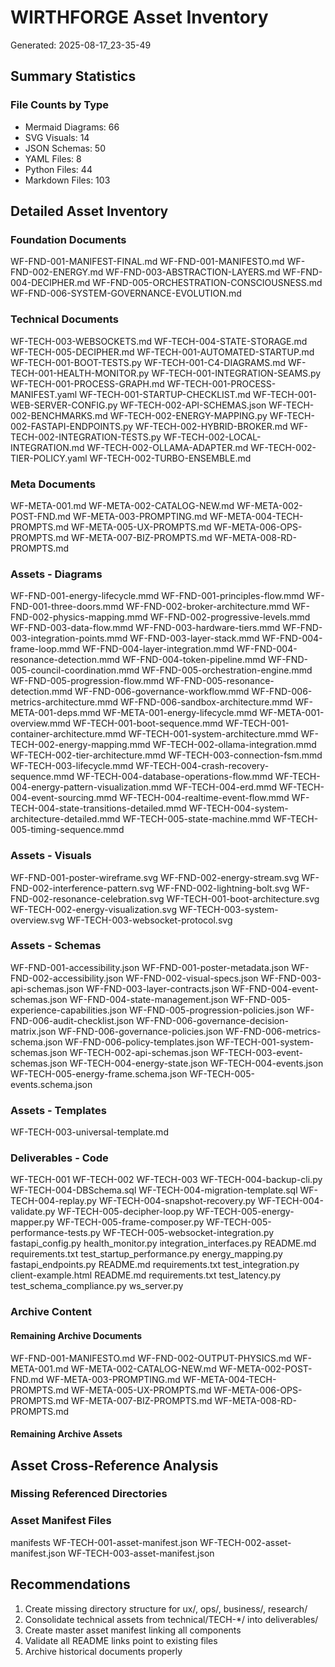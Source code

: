# WIRTHFORGE Asset Inventory 
Generated: 2025-08-17_23-35-49 
 
## Summary Statistics 
 
### File Counts by Type 
- Mermaid Diagrams: 66 
- SVG Visuals: 14 
- JSON Schemas: 50 
- YAML Files: 8 
- Python Files: 44 
- Markdown Files: 103 
 
## Detailed Asset Inventory 
 
### Foundation Documents 
WF-FND-001-MANIFEST-FINAL.md
WF-FND-001-MANIFESTO.md
WF-FND-002-ENERGY.md
WF-FND-003-ABSTRACTION-LAYERS.md
WF-FND-004-DECIPHER.md
WF-FND-005-ORCHESTRATION-CONSCIOUSNESS.md
WF-FND-006-SYSTEM-GOVERNANCE-EVOLUTION.md
 
### Technical Documents 
WF-TECH-003-WEBSOCKETS.md
WF-TECH-004-STATE-STORAGE.md
WF-TECH-005-DECIPHER.md
WF-TECH-001-AUTOMATED-STARTUP.md
WF-TECH-001-BOOT-TESTS.py
WF-TECH-001-C4-DIAGRAMS.md
WF-TECH-001-HEALTH-MONITOR.py
WF-TECH-001-INTEGRATION-SEAMS.py
WF-TECH-001-PROCESS-GRAPH.md
WF-TECH-001-PROCESS-MANIFEST.yaml
WF-TECH-001-STARTUP-CHECKLIST.md
WF-TECH-001-WEB-SERVER-CONFIG.py
WF-TECH-002-API-SCHEMAS.json
WF-TECH-002-BENCHMARKS.md
WF-TECH-002-ENERGY-MAPPING.py
WF-TECH-002-FASTAPI-ENDPOINTS.py
WF-TECH-002-HYBRID-BROKER.md
WF-TECH-002-INTEGRATION-TESTS.py
WF-TECH-002-LOCAL-INTEGRATION.md
WF-TECH-002-OLLAMA-ADAPTER.md
WF-TECH-002-TIER-POLICY.yaml
WF-TECH-002-TURBO-ENSEMBLE.md
 
### Meta Documents 
WF-META-001.md
WF-META-002-CATALOG-NEW.md
WF-META-002-POST-FND.md
WF-META-003-PROMPTING.md
WF-META-004-TECH-PROMPTS.md
WF-META-005-UX-PROMPTS.md
WF-META-006-OPS-PROMPTS.md
WF-META-007-BIZ-PROMPTS.md
WF-META-008-RD-PROMPTS.md
 
### Assets - Diagrams 
WF-FND-001-energy-lifecycle.mmd
WF-FND-001-principles-flow.mmd
WF-FND-001-three-doors.mmd
WF-FND-002-broker-architecture.mmd
WF-FND-002-physics-mapping.mmd
WF-FND-002-progressive-levels.mmd
WF-FND-003-data-flow.mmd
WF-FND-003-hardware-tiers.mmd
WF-FND-003-integration-points.mmd
WF-FND-003-layer-stack.mmd
WF-FND-004-frame-loop.mmd
WF-FND-004-layer-integration.mmd
WF-FND-004-resonance-detection.mmd
WF-FND-004-token-pipeline.mmd
WF-FND-005-council-coordination.mmd
WF-FND-005-orchestration-engine.mmd
WF-FND-005-progression-flow.mmd
WF-FND-005-resonance-detection.mmd
WF-FND-006-governance-workflow.mmd
WF-FND-006-metrics-architecture.mmd
WF-FND-006-sandbox-architecture.mmd
WF-META-001-deps.mmd
WF-META-001-energy-lifecycle.mmd
WF-META-001-overview.mmd
WF-TECH-001-boot-sequence.mmd
WF-TECH-001-container-architecture.mmd
WF-TECH-001-system-architecture.mmd
WF-TECH-002-energy-mapping.mmd
WF-TECH-002-ollama-integration.mmd
WF-TECH-002-tier-architecture.mmd
WF-TECH-003-connection-fsm.mmd
WF-TECH-003-lifecycle.mmd
WF-TECH-004-crash-recovery-sequence.mmd
WF-TECH-004-database-operations-flow.mmd
WF-TECH-004-energy-pattern-visualization.mmd
WF-TECH-004-erd.mmd
WF-TECH-004-event-sourcing.mmd
WF-TECH-004-realtime-event-flow.mmd
WF-TECH-004-state-transitions-detailed.mmd
WF-TECH-004-system-architecture-detailed.mmd
WF-TECH-005-state-machine.mmd
WF-TECH-005-timing-sequence.mmd
 
### Assets - Visuals 
WF-FND-001-poster-wireframe.svg
WF-FND-002-energy-stream.svg
WF-FND-002-interference-pattern.svg
WF-FND-002-lightning-bolt.svg
WF-FND-002-resonance-celebration.svg
WF-TECH-001-boot-architecture.svg
WF-TECH-002-energy-visualization.svg
WF-TECH-003-system-overview.svg
WF-TECH-003-websocket-protocol.svg
 
### Assets - Schemas 
WF-FND-001-accessibility.json
WF-FND-001-poster-metadata.json
WF-FND-002-accessibility.json
WF-FND-002-visual-specs.json
WF-FND-003-api-schemas.json
WF-FND-003-layer-contracts.json
WF-FND-004-event-schemas.json
WF-FND-004-state-management.json
WF-FND-005-experience-capabilities.json
WF-FND-005-progression-policies.json
WF-FND-006-audit-checklist.json
WF-FND-006-governance-decision-matrix.json
WF-FND-006-governance-policies.json
WF-FND-006-metrics-schema.json
WF-FND-006-policy-templates.json
WF-TECH-001-system-schemas.json
WF-TECH-002-api-schemas.json
WF-TECH-003-event-schemas.json
WF-TECH-004-energy-state.json
WF-TECH-004-events.json
WF-TECH-005-energy-frame.schema.json
WF-TECH-005-events.schema.json
 
### Assets - Templates 
WF-TECH-003-universal-template.md
 
### Deliverables - Code 
WF-TECH-001
WF-TECH-002
WF-TECH-003
WF-TECH-004-backup-cli.py
WF-TECH-004-DBSchema.sql
WF-TECH-004-migration-template.sql
WF-TECH-004-replay.py
WF-TECH-004-snapshot-recovery.py
WF-TECH-004-validate.py
WF-TECH-005-decipher-loop.py
WF-TECH-005-energy-mapper.py
WF-TECH-005-frame-composer.py
WF-TECH-005-performance-tests.py
WF-TECH-005-websocket-integration.py
fastapi_config.py
health_monitor.py
integration_interfaces.py
README.md
requirements.txt
test_startup_performance.py
energy_mapping.py
fastapi_endpoints.py
README.md
requirements.txt
test_integration.py
client-example.html
README.md
requirements.txt
test_latency.py
test_schema_compliance.py
ws_server.py
 
### Archive Content 
#### Remaining Archive Documents 
WF-FND-001-MANIFESTO.md
WF-FND-002-OUTPUT-PHYSICS.md
WF-META-001.md
WF-META-002-CATALOG-NEW.md
WF-META-002-POST-FND.md
WF-META-003-PROMPTING.md
WF-META-004-TECH-PROMPTS.md
WF-META-005-UX-PROMPTS.md
WF-META-006-OPS-PROMPTS.md
WF-META-007-BIZ-PROMPTS.md
WF-META-008-RD-PROMPTS.md
 
#### Remaining Archive Assets 
 
## Asset Cross-Reference Analysis 
 
### Missing Referenced Directories 
 
### Asset Manifest Files 
manifests
WF-TECH-001-asset-manifest.json
WF-TECH-002-asset-manifest.json
WF-TECH-003-asset-manifest.json
 
## Recommendations 
 
1. Create missing directory structure for ux/, ops/, business/, research/ 
2. Consolidate technical assets from technical/TECH-*/ into deliverables/ 
3. Create master asset manifest linking all components 
4. Validate all README links point to existing files 
5. Archive historical documents properly 
 
